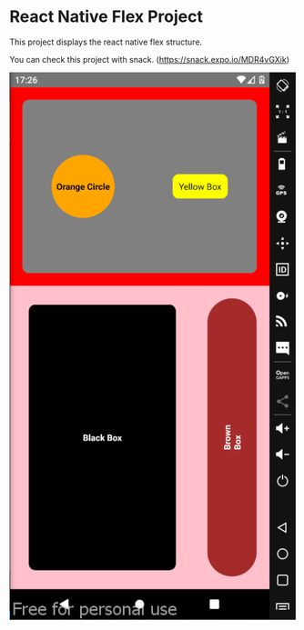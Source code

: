 # React Native Flex Project

This project displays the react native flex structure.

You can check this project with snack. (https://snack.expo.io/MDR4vGXik)

![screenshot](./reactNativeFlex.png)